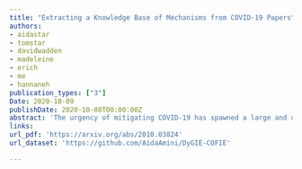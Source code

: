 ```yaml
---
title: "Extracting a Knowledge Base of Mechanisms from COVID-19 Papers"
authors:
- aidastar
- tomstar
- davidwadden
- madeleine
- erich
- me
- hannaneh
publication_types: ["3"]
Date: 2020-10-09
publishDate: 2020-10-08T00:00:00Z
abstract: 'The urgency of mitigating COVID-19 has spawned a large and diverse body of scientific literature that is challenging for researchers to navigate. This explosion of information has stimulated interest in automated tools to help identify useful knowledge. We have pursued the use of methods for extracting diverse forms of mechanism relations from the natural language of scientific papers. We seek to identify concepts in COVID-19 and related literature which represent activities, functions, associations and causal relations, ranging from cellular processes to economic impacts. We formulate a broad, coarse-grained schema targeting mechanism relations between open, free-form entities. Our approach strikes a balance between expressivity and breadth that supports generalization across diverse concepts. We curate a dataset of scientific papers annotated according to our novel schema. Using an information extraction model trained on this new corpus, we construct a knowledge base (KB) of 2M mechanism relations, which we make publicly available. Our model is able to extract relations at an F1 at least twice that of baselines such as open IE or related scientific IE systems. We conduct experiments examining the ability of our system to retrieve relevant information on viral mechanisms of action, and on applications of AI to COVID-19 research. In both cases, our system identifies relevant information from our automatically-constructed knowledge base with high precision.'
links:
url_pdf: 'https://arxiv.org/abs/2010.03824'
url_dataset: 'https://github.com/AidaAmini/DyGIE-COFIE'

---
```

